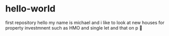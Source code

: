 # hello-world
first repository 
hello 
my name is michael and i like to look at new houses for property investmnent such as HMO and single let and that on p :triumph:
